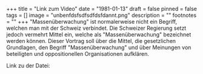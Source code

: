 +++
title = "Link zum Video"
date = "1981-01-13"
draft = false
pinned = false
tags = []
image = "unbenfdsfsdfsdfdsfdannt.png"
description = ""
footnotes = ""
+++
"Massenüberwachung" ist normalerweise nicht ein Begriff, welchen man mit der Schweiz verbindet. Die Schweizer Regierung setzt jedoch vermehrt Mittel ein, welche als "Massenüberwachung" bezeichnet werden können. Dieser Vortrag soll über die Mittel, die gesetzlichen Grundlagen, den Begriff "Massenüberwachung" und über Meinungen von beteiligten und oppositionellen Organisationen aufklären.



Link zu der Datei:
